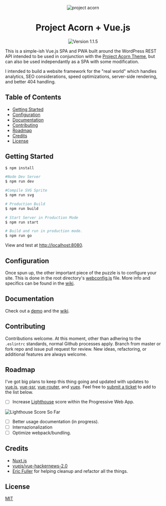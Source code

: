<p align="center">
	<img src="https://user-images.githubusercontent.com/5230729/33617130-23b70b74-d99c-11e7-8964-a3adaad9cf65.png" alt="project acorn" title="project acorn" />
</p>
<h1 align="center">Project Acorn + Vue.js</h1>
<p align="center">
	<img src="https://img.shields.io/badge/version-1.0.0-green.svg" alt="Version 1.1.5" />
</p>

This is a simple-ish Vue.js SPA and PWA built around the WordPress REST API intended to be used in conjunction with the [Project Acorn Theme](https://github.com/jomurgel/project-acorn), but can also be used independantly as a SPA with some modification.

I intended to build a website framework for the "real world" which handles analytics, SEO considerations, speed optimizations, server-side rendering, and better 404 handling.

## Table of Contents
  * [Getting Started](#getting-started)
  * [Configuration](#configuration)
  * [Documentation](#documentation)
  * [Contributing](#contributing)
  * [Roadmap](#roadmap)
  * [Credits](#credits)
  * [License](#license)

## Getting Started
``` bash
$ npm install
```

``` bash
#Node Dev Server
$ npm run dev

#Compile SVG Sprite
$ npm run svg

# Production Build
$ npm run build

# Start Server in Production Mode
$ npm run start

# Build and run in production mode.
$ npm run go
```

View and test at [http://localhost:8080](http://localhost:8080).

## Configuration
Once spun up, the other important piece of the puzzle is to configure your site. This is done in the root directory's [webconfig.js](https://github.com/jomurgel/project-acorn-ssr/blob/master/webconfig.js) file. More info and specifics can be found in the [wiki](https://github.com/jomurgel/project-acorn-ssr/wiki).

## Documentation
Check out a [demo](https://node.jomurgel.com/) and the [wiki](https://github.com/jomurgel/project-acorn-ssr/wiki).

## Contributing
Contributions welcome. At this moment, other than adhering to the `.eslintrc` standards, normal Github processes apply. Branch from master or fork repo and issue pull request for review. New ideas, refactoring, or additional features are always welcome.

## Roadmap
I've got big plans to keep this thing going and updated with updates to [vue.js](https://vuejs.org/v2/guide/), [vue-ssr](https://ssr.vuejs.org/en/), [vue-router](https://router.vuejs.org/en/), and [vuex](https://vuex.vuejs.org/en/intro.html). Feel free to [submit a ticket](https://github.com/jomurgel/project-acorn-ssr/issues) to add to the list below.

- [ ] Increase [Lighthouse](https://chrome.google.com/webstore/detail/lighthouse/blipmdconlkpinefehnmjammfjpmpbjk?hl=en) score within the Progressive Web App.

![Lighthouse Score So Far](https://user-images.githubusercontent.com/5230729/35288237-5affd8d0-0021-11e8-9f84-c994a52ea92a.png)

- [ ] Better usage documentation (in progress).
- [ ] Internazionalization
- [ ] Optimize webpack/bundling.

## Credits
- [Nuxt.js](https://nuxtjs.org/)
- [vuejs/vue-hackernews-2.0](https://github.com/vuejs/vue-hackernews-2.0)
- [Eric Fuller](https://github.com/efuller) for helping cleanup and refactor all the things.

## License
[MIT](https://opensource.org/licenses/MIT)
